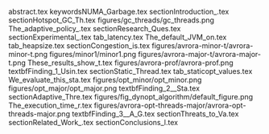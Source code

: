 abstract.tex
keywordsNUMA_Garbage.tex
sectionIntroduction_.tex
sectionHotspot_GC_Th.tex
figures/gc_threads/gc_threads.png
The_adaptive_policy_.tex
sectionResearch_Ques.tex
sectionExperimental_.tex
tab_latency.tex
The_default_JVM_on.tex
tab_heapsize.tex
sectionCongestion_is.tex
figures/avrora-minor-t/avrora-minor-t.png
figures/minor1/minor1.png
figures/avrora-major-t/avrora-major-t.png
These_results_show_t.tex
figures/avrora-prof/avrora-prof.png
textbfFinding_1_Usin.tex
sectionStatic_Thread.tex
tab_staticopt_values.tex
We_evaluate_this_sta.tex
figures/opt_minor/opt_minor.png
figures/opt_major/opt_major.png
textbfFinding_2__Sta.tex
sectionAdaptive_Thre.tex
figures/fig_dynopt_algorithm/default_figure.png
The_execution_time_r.tex
figures/avrora-opt-threads-major/avrora-opt-threads-major.png
textbfFinding_3__A_G.tex
sectionThreats_to_Va.tex
sectionRelated_Work_.tex
sectionConclusions_l.tex
